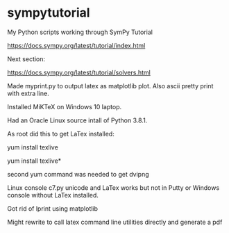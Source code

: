 # sympytutorial
My Python scripts working through SymPy Tutorial

https://docs.sympy.org/latest/tutorial/index.html

Next section:

https://docs.sympy.org/latest/tutorial/solvers.html

Made myprint.py to output latex as matplotlib plot.
Also ascii pretty print with extra line.

Installed MiKTeX on Windows 10 laptop.

Had an Oracle Linux source intall of Python 3.8.1.

As root did this to get LaTex installed:

yum install texlive

yum install texlive*

second yum command was needed to get dvipng

Linux console c7.py unicode and LaTex works
but not in Putty or Windows console without
LaTex installed.

Got rid of lprint using matplotlib

Might rewrite to call latex command line utilities directly
and generate a pdf

